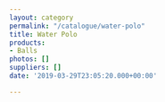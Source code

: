 ```yaml
---
layout: category
permalink: "/catalogue/water-polo"
title: Water Polo
products:
- Balls
photos: []
suppliers: []
date: '2019-03-29T23:05:20.000+00:00'

---
```

